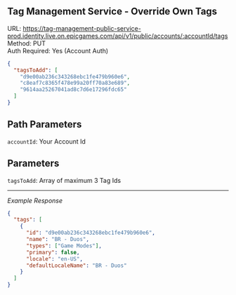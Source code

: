 ## Tag Management Service - Override Own Tags

URL: https://tag-management-public-service-prod.identity.live.on.epicgames.com/api/v1/public/accounts/:accountId/tags \
Method: PUT \
Auth Required: Yes (Account Auth)

```json
{
  "tagsToAdd": [
    "d9e00ab236c343268ebc1fe479b960e6",
    "c8eaf7c8365f478e99a20ff70a83e689",
    "9614aa25267041ad8c7d6e17296fdc65"
  ]
}
```

## Path Parameters

`accountId`: Your Account Id

## Parameters

`tagsToAdd`: Array of maximum 3 Tag Ids

---

_Example Response_

```json
{
  "tags": [
    {
      "id": "d9e00ab236c343268ebc1fe479b960e6",
      "name": "BR - Duos",
      "types": ["Game Modes"],
      "primary": false,
      "locale": "en-US",
      "defaultLocaleName": "BR - Duos"
    }
  ]
}
```
